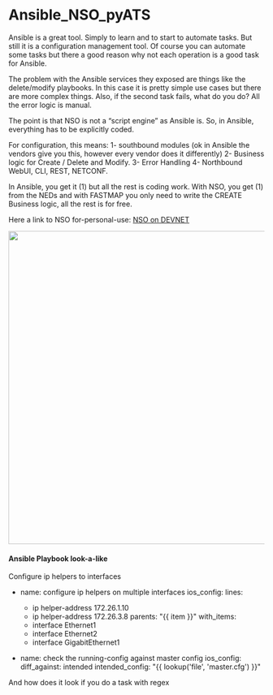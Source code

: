 # Ansible_NSO_pyATS

Ansible is a great tool. Simply to learn and to start to automate tasks. But still it is a configuration management tool. 
Of course you can automate some tasks but there a good reason why not each operation is a good task for Ansible.

The problem with the Ansible services they exposed are things like the delete/modify playbooks. 
In this case it is pretty simple use cases but there are more complex things. Also, if the second task fails, what do you do? All the error logic is manual.
 
The point is that NSO is not a “script engine” as Ansible is. So, in Ansible, everything has to be explicitly coded.
 
For configuration, this means:
                1- southbound modules (ok in Ansible the vendors give you this, however every vendor does it differently)
                2- Business logic for Create / Delete and Modify.
                3- Error Handling
                4- Northbound WebUI, CLI, REST, NETCONF.
 
In Ansible, you get it (1) but all the rest is coding work. 
With NSO, you get (1) from the NEDs and with FASTMAP you only need to write the CREATE Business logic, all the rest is for free.

Here a link to NSO for-personal-use: <a href="https://developer.cisco.com/site/nso/"> NSO on DEVNET</a>

<a href="https://github.com/fholzi8/Ansible_NSO_pyATS/FASTMAP.png">
 <img class="aligncenter size-full wp-image-362" src="https://github.com/fholzi8/Ansible_NSO_pyATS/FASTMAP.png" alt="" width="1477" height="617" 
 srcset="https://github.com/fholzi8/Ansible_NSO_pyATS/FASTMAP.png 1477w, https://github.com/fholzi8/Ansible_NSO_pyATS/FASTMAP.png 300w, 
 https://github.com/fholzi8/Ansible_NSO_pyATS/FASTMAP.png 768w, hhttps://github.com/fholzi8/Ansible_NSO_pyATS/FASTMAP.png 1024w" 
 sizes="(max-width: 1477px) 100vw, 1477px" />
</a>

<h4>Ansible Playbook look-a-like</h4>

Configure ip helpers to interfaces

  - name: configure ip helpers on multiple interfaces
  ios_config:
    lines:
      - ip helper-address 172.26.1.10
      - ip helper-address 172.26.3.8
    parents: "{{ item }}"
  with_items:
    - interface Ethernet1
    - interface Ethernet2
    - interface GigabitEthernet1
  
- name: check the running-config against master config
  ios_config:
    diff_against: intended
    intended_config: "{{ lookup('file', 'master.cfg') }}"

And how does it look if you do a task with regex
